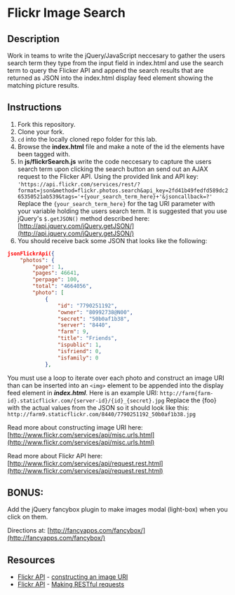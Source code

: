 # Flickr Image Search

## Description

Work in teams to write the jQuery/JavaScript neccesary to gather the users search term they type from the input field in index.html and use the search term to query the Flicker API and append the search results that are returned as JSON into the index.html display feed element showing the matching picture results.

## Instructions

1. Fork this repository.
2. Clone your fork.
3. `cd` into the locally cloned repo folder for this lab.
4. Browse the **index.html** file and make a note of the id the elements have been tagged with.
5. In **js/flickrSearch.js** write the code neccesary to capture the users search term upon clicking the search button an send out an AJAX request to the Flicker API. Using the provided link and API key:
`'https://api.flickr.com/services/rest/?format=json&method=flickr.photos.search&api_key=2fd41b49fedfd589dc265350521ab539&tags='+{your_search_term_here}+'&jsoncallback=?'`
Replace the `{your_search_term_here}` for the tag URI parameter with your variable holding the users search term. It is suggested that you use jQuery's `$.getJSON()` method described here: [http://api.jquery.com/jQuery.getJSON/](http://api.jquery.com/jQuery.getJSON/)
6. You should receive back some JSON that looks like the following:
```JSON
jsonFlickrApi({
    "photos": {
        "page": 1,
        "pages": 46641,
        "perpage": 100,
        "total": "4664056",
        "photo": [
            {
                "id": "7790251192",
                "owner": "80992738@N00",
                "secret": "50b0af1b38",
                "server": "8440",
                "farm": 9,
                "title": "Friends",
                "ispublic": 1,
                "isfriend": 0,
                "isfamily": 0
            },
```

You must use a loop to iterate over each photo and construct an image URI than can be inserted into an `<img>` element to be appended into the display feed element in ***index.html***. Here is an example URI:
`http://farm{farm-id}.staticflickr.com/{server-id}/{id}_{secret}.jpg`
Replace the {foo} with the actual values from the JSON so it should look like this:
`http://farm9.staticflickr.com/8440/7790251192_50b0af1b38.jpg`

Read more about constructing image URI here: [http://www.flickr.com/services/api/misc.urls.html](http://www.flickr.com/services/api/misc.urls.html)

Read more about Flickr API here: [http://www.flickr.com/services/api/request.rest.html](http://www.flickr.com/services/api/request.rest.html)

## BONUS:

Add the jQuery fancybox plugin to make images modal (light-box) when you click on them.

Directions at: [http://fancyapps.com/fancybox/](http://fancyapps.com/fancybox/)

## Resources
* [Flickr API](https://www.flickr.com/services/api/) - [constructing an image URI](https://www.flickr.com/services/api/misc.urls.html)
* [Flickr API](https://www.flickr.com/services/api/) - [Making RESTful requests](https://www.flickr.com/services/api/request.rest.html)
